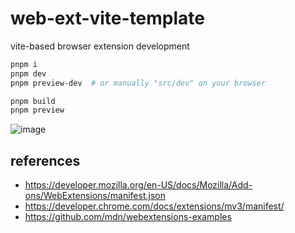 # web-ext-vite-template

vite-based browser extension development

```sh
pnpm i
pnpm dev
pnpm preview-dev  # or manually "src/dev" on your browser

pnpm build
pnpm preview
```

![image](https://user-images.githubusercontent.com/4232207/217143476-ba7768af-9ca6-46f9-ba82-c28f63a7d2a3.png)

## references

- https://developer.mozilla.org/en-US/docs/Mozilla/Add-ons/WebExtensions/manifest.json
- https://developer.chrome.com/docs/extensions/mv3/manifest/
- https://github.com/mdn/webextensions-examples
